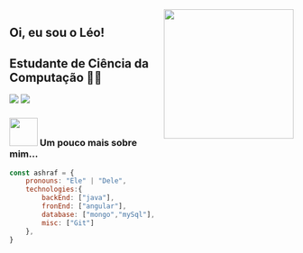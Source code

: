 <img align='right' src="https://media.giphy.com/media/M9gbBd9nbDrOTu1Mqx/giphy.gif" width="230">

## Oi, eu sou o Léo! 
## Estudante de Ciência da Computação 👨‍💻




[![](https://img.shields.io/badge/LinkedIn-leonardo-basso-blue)](https://www.linkedin.com/in/leonardo-basso-711558199/)
[![](https://img.shields.io/badge/Gmail-leonardo.lara.basso@gmail.com-red)](mailto:leonardo.lara.basso@gmail.com)


### <img src="https://media.giphy.com/media/VgCDAzcKvsR6OM0uWg/giphy.gif" width="50"> Um pouco mais sobre mim...  

```javascript
const ashraf = {
    pronouns: "Ele" | "Dele",
    technologies:{
        backEnd: ["java"],
        fronEnd: ["angular"],
        database: ["mongo","mySql"],
        misc: ["Git"]
    },
}
```
